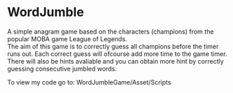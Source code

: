 # WordJumble
A simple anagram game based on the characters (champions) from the popular MOBA game League of Legends.  
The aim of this game is to correctly guess all champions before the timer runs out. 
Each correct guess will ofcourse add more time to the game timer. There will also be hints avaliable 
and you can obtain more hint by correctly guessing consecutive jumbled words. 

To view my code go to: WordJumbleGame/Asset/Scripts
